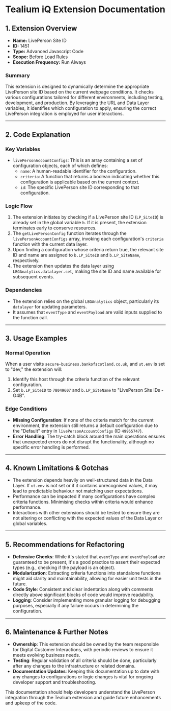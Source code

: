 # Tealium iQ Extension Documentation

## 1. Extension Overview
- **Name:** LivePerson Site ID
- **ID:** 1451
- **Type:** Advanced Javascript Code
- **Scope:** Before Load Rules
- **Execution Frequency:** Run Always

### Summary
This extension is designed to dynamically determine the appropriate LivePerson site ID based on the current webpage conditions. It checks various configurations tailored for different environments, including testing, development, and production. By leveraging the URL and Data Layer variables, it identifies which configuration to apply, ensuring the correct LivePerson integration is employed for user interactions.

---

## 2. Code Explanation

### Key Variables
- `livePersonAccountConfigs`: This is an array containing a set of configuration objects, each of which defines:
  - `name`: A human-readable identifier for the configuration.
  - `criteria`: A function that returns a boolean indicating whether this configuration is applicable based on the current context.
  - `id`: The specific LivePerson site ID corresponding to that configuration.

### Logic Flow
1. The extension initiates by checking if a LivePerson site ID (`LP_SiteID`) is already set in the global variable `b`. If it is present, the extension terminates early to conserve resources.
2. The `getLivePersonConfig` function iterates through the `livePersonAccountConfigs` array, invoking each configuration's `criteria` function with the current data layer.
3. Upon finding a configuration whose criteria return true, the relevant site ID and name are assigned to `b.LP_SiteID` and `b.LP_SiteName`, respectively.
4. The extension then updates the data layer using `LBGAnalytics.datalayer.set`, making the site ID and name available for subsequent events.

### Dependencies
- The extension relies on the global `LBGAnalytics` object, particularly its `datalayer` for updating parameters.
- It assumes that `eventType` and `eventPayload` are valid inputs supplied to the function call.

---

## 3. Usage Examples

### Normal Operation
When a user visits `secure-business.bankofscotland.co.uk`, and `ut.env` is set to "dev," the extension will:
1. Identify this host through the criteria function of the relevant configuration.
2. Set `b.LP_SiteID` to `78049607` and `b.LP_SiteName` to "LivePerson Site IDs - O4B".

### Edge Conditions
- **Missing Configuration**: If none of the criteria match for the current environment, the extension still returns a default configuration due to the "Default" entry in `livePersonAccountConfigs` (ID `49955747`).
- **Error Handling**: The try-catch block around the main operations ensures that unexpected errors do not disrupt the functionality, although no specific error handling is performed.

---

## 4. Known Limitations & Gotchas
- The extension depends heavily on well-structured data in the Data Layer. If `ut.env` is not set or if it contains unrecognised values, it may lead to predictable behaviour not matching user expectations.
- Performance can be impacted if many configurations have complex criteria functions. Minimising checks within criteria would enhance performance.
- Interactions with other extensions should be tested to ensure they are not altering or conflicting with the expected values of the Data Layer or global variables.

---

## 5. Recommendations for Refactoring
- **Defensive Checks**: While it's stated that `eventType` and `eventPayload` are guaranteed to be present, it's a good practice to assert their expected types (e.g., checking if the payload is an object).
- **Modularization**: Extracting criteria functions into standalone functions might aid clarity and maintainability, allowing for easier unit tests in the future.
- **Code Style**: Consistent and clear indentation along with comments directly above significant blocks of code would improve readability.
- **Logging**: Consider implementing more granular logging for debugging purposes, especially if any failure occurs in determining the configuration.

---

## 6. Maintenance & Further Notes
- **Ownership**: This extension should be owned by the team responsible for Digital Customer Interactions, with periodic reviews to ensure it meets evolving business needs.
- **Testing**: Regular validation of all criteria should be done, particularly after any changes to the infrastructure or related domains.
- **Documentation Updates**: Keeping this documentation up to date with any changes to configurations or logic changes is vital for ongoing developer support and troubleshooting.

This documentation should help developers understand the LivePerson integration through the Tealium extension and guide future enhancements and upkeep of the code.